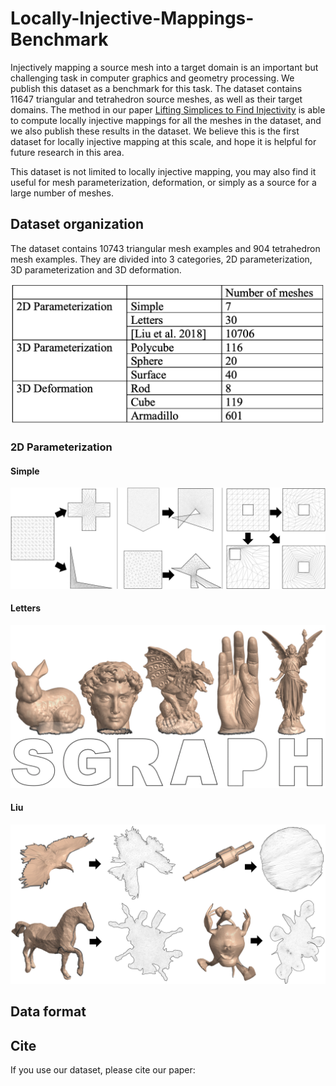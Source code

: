 # Locally-Injective-Mappings-Benchmark

Injectively mapping a source mesh into a target domain is an important but challenging task in computer graphics and geometry processing. We publish this dataset as a benchmark for this task. The dataset contains 11647 triangular and tetrahedron source meshes, as well as their target domains. The method in our paper [Lifting Simplices to Find Injectivity](https://duxingyi-charles.github.io/publication/lifting-simplices-to-find-injectivity/) is able to compute locally injective mappings for all the meshes in the dataset, and we also publish these results in the dataset. We believe this is the first dataset for locally injective mapping at this scale, and hope it is helpful for future research in this area.

This dataset is not limited to locally injective mapping, you may also find it useful for mesh parameterization, deformation, or simply as a source for a large number of meshes.

## Dataset organization

The dataset contains 10743 triangular mesh examples and 904 tetrahedron mesh examples. They are divided into 3 categories, 2D parameterization, 3D parameterization and 3D deformation. 

![](figure/dataset_example_count.png)

### 2D Parameterization

#### Simple

![](figure/2D_Param_Simple.png)

#### Letters

![](figure/2D_Param_Letters.png)

#### Liu 

![](figure/2D_Param_Liu.png)

## Data format


## Cite

If you use our dataset, please cite our paper:
